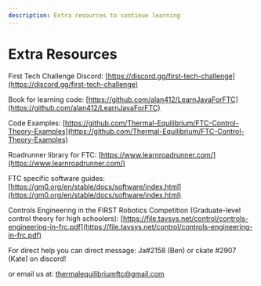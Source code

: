 ```yaml
---
description: Extra resources to continue learning
---
```


# Extra Resources

First Tech Challenge Discord: [https://discord.gg/first-tech-challenge](https://discord.gg/first-tech-challenge)

Book for learning code: [https://github.com/alan412/LearnJavaForFTC](https://github.com/alan412/LearnJavaForFTC)

Code Examples: [https://github.com/Thermal-Equilibrium/FTC-Control-Theory-Examples](https://github.com/Thermal-Equilibrium/FTC-Control-Theory-Examples)

Roadrunner library for FTC: [https://www.learnroadrunner.com/](https://www.learnroadrunner.com/)

FTC specific software guides: [https://gm0.org/en/stable/docs/software/index.html](https://gm0.org/en/stable/docs/software/index.html)

Controls Engineering in the FIRST Robotics Competition \(Graduate-level control theory for high schoolers\): [https://file.tavsys.net/control/controls-engineering-in-frc.pdf](https://file.tavsys.net/control/controls-engineering-in-frc.pdf)

For direct help you can direct message: Ja\#2158 \(Ben\) or ckate \#2907 \(Kate\) on discord!

or email us at: thermalequilibriumftc@gmail.com

